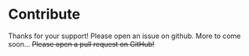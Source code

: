 # Contribute

Thanks for your support! 
Please open an issue on github. More to come soon...
~~Please open a pull request on GitHub!~~

